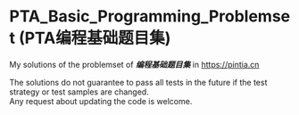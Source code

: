 # PTA_Basic_Programming_Problemset (PTA编程基础题目集)

My solutions of the problemset of ***编程基础题目集*** in https://pintia.cn

The solutions do not guarantee to pass all tests in the future if the test strategy or test samples are changed.<br/>
Any request about updating the code is welcome.
